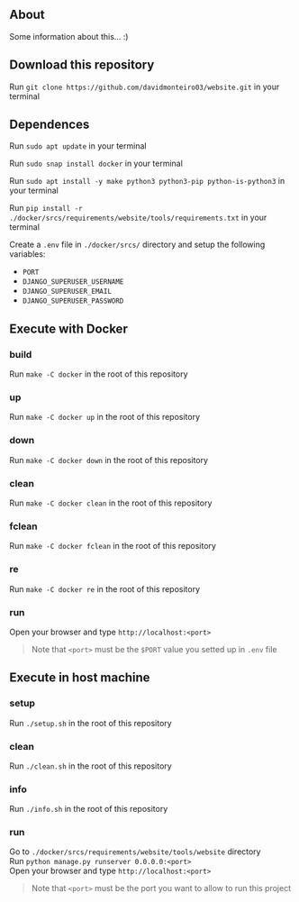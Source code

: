 ## About
<p>Some information about this... :)</p>

## Download this repository
<p>Run <code>git clone https://github.com/davidmonteiro03/website.git</code> in your terminal</p>

## Dependences
<p>Run <code>sudo apt update</code> in your terminal</p>
<p>Run <code>sudo snap install docker</code> in your terminal</p>
<p>Run <code>sudo apt install -y make python3 python3-pip python-is-python3</code> in your terminal</p>
<p>Run <code>pip install -r ./docker/srcs/requirements/website/tools/requirements.txt</code> in your terminal</p>
<p>Create a <code>.env</code> file in <code>./docker/srcs/</code> directory and setup the following variables:

- <code>PORT</code>
- <code>DJANGO_SUPERUSER_USERNAME</code>
- <code>DJANGO_SUPERUSER_EMAIL</code>
- <code>DJANGO_SUPERUSER_PASSWORD</code>

</p>

## Execute with Docker
### build
Run `make -C docker` in the root of this repository
### up
Run `make -C docker up` in the root of this repository
### down
Run `make -C docker down` in the root of this repository
### clean
Run `make -C docker clean` in the root of this repository
### fclean
Run `make -C docker fclean` in the root of this repository
### re
Run `make -C docker re` in the root of this repository
### run
Open your browser and type `http://localhost:<port>`<br>
> Note that `<port>` must be the `$PORT` value you setted up in `.env` file

## Execute in host machine
### setup
Run `./setup.sh` in the root of this repository
### clean
Run `./clean.sh` in the root of this repository
### info
Run `./info.sh` in the root of this repository
### run
Go to `./docker/srcs/requirements/website/tools/website` directory<br>
Run `python manage.py runserver 0.0.0.0:<port>`<br>
Open your browser and type `http://localhost:<port>`<br>
> Note that `<port>` must be the port you want to allow to run this project
